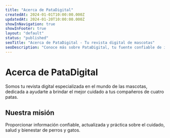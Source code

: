 ```yaml
---
title: "Acerca de PataDigital"
createdAt: 2024-01-01T10:00:00.000Z
updatedAt: 2024-01-20T10:00:00.000Z
showInNavigation: true
showInFooter: true
layout: "default"
status: "published"
seoTitle: "Acerca de PataDigital - Tu revista digital de mascotas"
seoDescription: "Conoce más sobre PataDigital, tu fuente confiable de información sobre cuidado, salud y bienestar de perros y gatos."
---
```


# Acerca de PataDigital

Somos tu revista digital especializada en el mundo de las mascotas, dedicada a ayudarte a brindar el mejor cuidado a tus compañeros de cuatro patas.

## Nuestra misión

Proporcionar información confiable, actualizada y práctica sobre el cuidado, salud y bienestar de perros y gatos.
